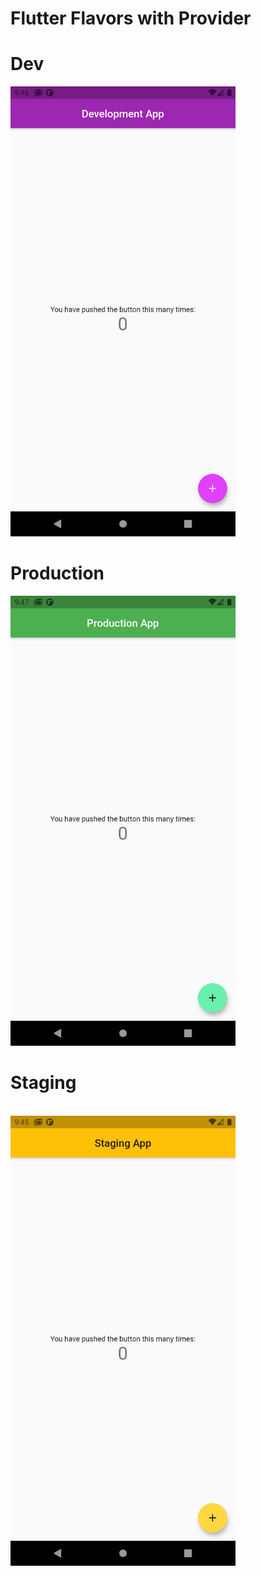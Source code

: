 # Flutter Flavors with Provider

# Dev
<p></p>
<img src="https://github.com/flutterninja9/Flutter-Advanced/blob/main/flutter_flavors_with_provider/c.png?raw=true" width="360" height="720"/>

# Production
<p></p>
<img src="https://github.com/flutterninja9/Flutter-Advanced/blob/main/flutter_flavors_with_provider/a.png?raw=true" width="360" height="720"/>

# Staging 
<br>
<img src="https://github.com/flutterninja9/Flutter-Advanced/blob/main/flutter_flavors_with_provider/b.png?raw=true" width="360" height="720"/>
<p></p>
